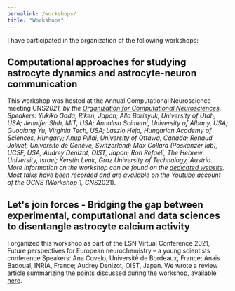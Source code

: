 ```yaml
---
permalink: /workshops/
title: "Workshops"
---
```


I have participated in the organization of the following workshops:

## Computational approaches for studying astrocyte dynamics and astrocyte-neuron communication
This workshop was hosted at the Annual Computational Neuroscience meeting CNS*2021, by the [Organization for Computational Neurosciences](https://www.cnsorg.org/). 
Speakers: Yukiko Goda, Riken, Japan; Alla Borisyuk, University of Utah, USA; Jennifer Shih, MIT, USA; Annalisa Scimemi, University of Albany, USA; Guoqiang Yu, Virginia Tech, USA; Laszlo Heja, Hungarian Academy of Sciences, Hungary; Anup Pillai, University of Ottawa, Canada; Renaud Jolivet, Université de Genève, Switzerland;  Max Collard (Poskanzer lab), UCSF, USA; Audrey Denizot, OIST, Japan; Ron Refaeli, The Hebrew University, Israel; Kerstin Lenk, Graz University of Technology, Austria.
More information on the workshop can be found on the [dedicated website](https://astrocytenet.org/cns2021-online-workshop/).
Most talks have been recorded and are available on the [Youtube](https://www.youtube.com/channel/UCqz8NIG24tV1HHCkKidA4Nw/videos) account of the OCNS (Workshop 1, CNS*2021).

## Let's join forces - Bridging the gap between experimental, computational and data sciences to disentangle astrocyte calcium activity
I organized this workshop as part of the ESN Virtual Conference 2021, Future perspectives for European neurochemistry – a young scientists conference
Speakers: Ana Covelo, Universitế de Bordeaux, France; Anaïs Badoual, INRIA, France; Audrey Denizot, OIST, Japan.
We wrote a review article summarizing the points discussed during the workshop, available [here](https://link.springer.com/article/10.1007/s12031-022-02006-w).
